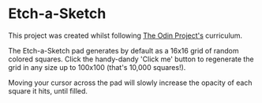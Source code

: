 # Etch-a-Sketch

This project was created whilst following [The Odin Project's](https://www.theodinproject.com/dashboard) curriculum.

The Etch-a-Sketch pad generates by default as a 16x16 grid of random colored squares. Click the handy-dandy 'Click me' button to
regenerate the grid in any size up to 100x100 (that's 10,000 squares!). 

Moving your cursor across the pad will slowly increase the opacity of each square it hits, until filled.